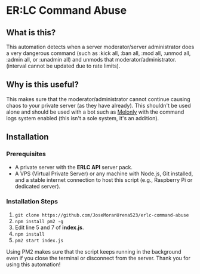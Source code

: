 # ER:LC Command Abuse

## What is this?
This automation detects when a server moderator/server administrator does a very dangerous command (such as :kick all, :ban all, :mod all, :unmod all, :admin all, or :unadmin all) and unmods that moderator/administrator. (interval cannot be updated due to rate limits).

## Why is this useful?
This makes sure that the moderator/administrator cannot continue causing chaos to your private server (as they have already). This shouldn't be used alone and should be used with a bot such as [Melonly](https://melonly.xyz/) with the command logs system enabled (this isn't a sole system, it's an addition).

## Installation
### Prerequisites
- A private server with the **ERLC API** server pack.
- A VPS (Virtual Private Server) or any machine with Node.js, Git installed, and a stable internet connection to host this script (e.g., Raspberry Pi or dedicated server).

### Installation Steps
1. `git clone https://github.com/JoseMoranUrena523/erlc-command-abuse`
2. `npm install pm2 -g`
3. Edit line 5 and 7 of **index.js**.
4. `npm install`
5. `pm2 start index.js`

Using PM2 makes sure that the script keeps running in the background even if you close the terminal or disconnect from the server. Thank you for using this automation!
